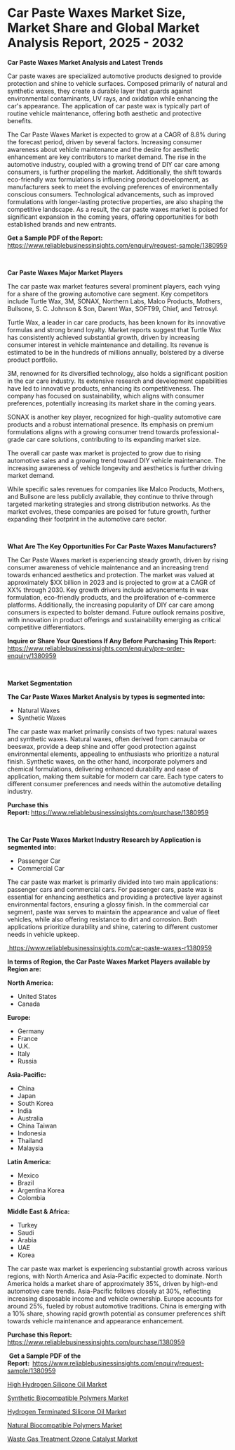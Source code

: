 <p><h1>Car Paste Waxes Market Size, Market Share and Global Market Analysis Report, 2025 - 2032</h1></p><p><strong>Car Paste Waxes Market Analysis and Latest Trends</strong></p>
<p><p>Car paste waxes are specialized automotive products designed to provide protection and shine to vehicle surfaces. Composed primarily of natural and synthetic waxes, they create a durable layer that guards against environmental contaminants, UV rays, and oxidation while enhancing the car's appearance. The application of car paste wax is typically part of routine vehicle maintenance, offering both aesthetic and protective benefits.</p><p>The Car Paste Waxes Market is expected to grow at a CAGR of 8.8% during the forecast period, driven by several factors. Increasing consumer awareness about vehicle maintenance and the desire for aesthetic enhancement are key contributors to market demand. The rise in the automotive industry, coupled with a growing trend of DIY car care among consumers, is further propelling the market. Additionally, the shift towards eco-friendly wax formulations is influencing product development, as manufacturers seek to meet the evolving preferences of environmentally conscious consumers. Technological advancements, such as improved formulations with longer-lasting protective properties, are also shaping the competitive landscape. As a result, the car paste waxes market is poised for significant expansion in the coming years, offering opportunities for both established brands and new entrants.</p></p>
<p><strong>Get a Sample PDF of the Report:&nbsp;</strong> <a href="https://www.reliablebusinessinsights.com/enquiry/request-sample/1380959?utm_campaign=60&utm_medium=2&utm_source=Github&utm_content=ia&utm_term=01022025&utm_id=car-paste-waxes">https://www.reliablebusinessinsights.com/enquiry/request-sample/1380959</a></p>
<p>&nbsp;</p>
<p><strong>Car Paste Waxes Major Market Players</strong></p>
<p><p>The car paste wax market features several prominent players, each vying for a share of the growing automotive care segment. Key competitors include Turtle Wax, 3M, SONAX, Northern Labs, Malco Products, Mothers, Bullsone, S. C. Johnson & Son, Darent Wax, SOFT99, Chief, and Tetrosyl.</p><p>Turtle Wax, a leader in car care products, has been known for its innovative formulas and strong brand loyalty. Market reports suggest that Turtle Wax has consistently achieved substantial growth, driven by increasing consumer interest in vehicle maintenance and detailing. Its revenue is estimated to be in the hundreds of millions annually, bolstered by a diverse product portfolio.</p><p>3M, renowned for its diversified technology, also holds a significant position in the car care industry. Its extensive research and development capabilities have led to innovative products, enhancing its competitiveness. The company has focused on sustainability, which aligns with consumer preferences, potentially increasing its market share in the coming years.</p><p>SONAX is another key player, recognized for high-quality automotive care products and a robust international presence. Its emphasis on premium formulations aligns with a growing consumer trend towards professional-grade car care solutions, contributing to its expanding market size.</p><p>The overall car paste wax market is projected to grow due to rising automotive sales and a growing trend toward DIY vehicle maintenance. The increasing awareness of vehicle longevity and aesthetics is further driving market demand. </p><p>While specific sales revenues for companies like Malco Products, Mothers, and Bullsone are less publicly available, they continue to thrive through targeted marketing strategies and strong distribution networks. As the market evolves, these companies are poised for future growth, further expanding their footprint in the automotive care sector.</p></p>
<p>&nbsp;</p>
<p><strong>What Are The Key Opportunities For Car Paste Waxes Manufacturers?</strong></p>
<p><p>The Car Paste Waxes market is experiencing steady growth, driven by rising consumer awareness of vehicle maintenance and an increasing trend towards enhanced aesthetics and protection. The market was valued at approximately $XX billion in 2023 and is projected to grow at a CAGR of XX% through 2030. Key growth drivers include advancements in wax formulation, eco-friendly products, and the proliferation of e-commerce platforms. Additionally, the increasing popularity of DIY car care among consumers is expected to bolster demand. Future outlook remains positive, with innovation in product offerings and sustainability emerging as critical competitive differentiators.</p></p>
<p><strong>Inquire or Share Your Questions If Any Before Purchasing This Report:</strong> <a href="https://www.reliablebusinessinsights.com/enquiry/pre-order-enquiry/1380959?utm_campaign=60&utm_medium=2&utm_source=Github&utm_content=ia&utm_term=01022025&utm_id=car-paste-waxes">https://www.reliablebusinessinsights.com/enquiry/pre-order-enquiry/1380959</a></p>
<p>&nbsp;</p>
<p><strong>Market Segmentation</strong></p>
<p><strong>The Car Paste Waxes Market Analysis by types is segmented into:</strong></p>
<p><ul><li>Natural Waxes</li><li>Synthetic Waxes</li></ul></p>
<p><p>The car paste wax market primarily consists of two types: natural waxes and synthetic waxes. Natural waxes, often derived from carnauba or beeswax, provide a deep shine and offer good protection against environmental elements, appealing to enthusiasts who prioritize a natural finish. Synthetic waxes, on the other hand, incorporate polymers and chemical formulations, delivering enhanced durability and ease of application, making them suitable for modern car care. Each type caters to different consumer preferences and needs within the automotive detailing industry.</p></p>
<p><strong>Purchase this Report:&nbsp;</strong><a href="https://www.reliablebusinessinsights.com/purchase/1380959?utm_campaign=60&utm_medium=2&utm_source=Github&utm_content=ia&utm_term=01022025&utm_id=car-paste-waxes">https://www.reliablebusinessinsights.com/purchase/1380959</a></p>
<p>&nbsp;</p>
<p><strong>The Car Paste Waxes Market Industry Research by Application is segmented into:</strong></p>
<p><ul><li>Passenger Car</li><li>Commercial Car</li></ul></p>
<p><p>The car paste wax market is primarily divided into two main applications: passenger cars and commercial cars. For passenger cars, paste wax is essential for enhancing aesthetics and providing a protective layer against environmental factors, ensuring a glossy finish. In the commercial car segment, paste wax serves to maintain the appearance and value of fleet vehicles, while also offering resistance to dirt and corrosion. Both applications prioritize durability and shine, catering to different customer needs in vehicle upkeep.</p></p>
<p><a href="https://www.reliablebusinessinsights.com/car-paste-waxes-r1380959?utm_campaign=60&utm_medium=2&utm_source=Github&utm_content=ia&utm_term=01022025&utm_id=car-paste-waxes">&nbsp;https://www.reliablebusinessinsights.com/car-paste-waxes-r1380959</a></p>
<p><strong>In terms of Region, the Car Paste Waxes Market Players available by Region are:</strong></p>
<p>
    <p> <strong> North America: </strong>
        <ul>
            <li>United States</li>
            <li>Canada</li>
        </ul>
        </p> 
    <p> <strong> Europe: </strong>
        <ul>
            <li>Germany</li>
            <li>France</li>
            <li>U.K.</li>
            <li>Italy</li>
            <li>Russia</li>
        </ul>
        </p> 
    <p> <strong> Asia-Pacific: </strong>
        <ul>
            <li>China</li>
            <li>Japan</li>
            <li>South Korea</li>
            <li>India</li>
            <li>Australia</li>
            <li>China Taiwan</li>
            <li>Indonesia</li>
            <li>Thailand</li>
            <li>Malaysia</li>
        </ul>
        </p> 
    <p> <strong> Latin America: </strong>
        <ul>
            <li>Mexico</li>
            <li>Brazil</li>
            <li>Argentina Korea</li>
            <li>Colombia</li>
        </ul>
        </p> 
    <p> <strong> Middle East & Africa: </strong>
        <ul>
            <li>Turkey</li>
            <li>Saudi</li>
            <li>Arabia</li>
            <li>UAE</li>
            <li>Korea</li>
        </ul>
    </p>
    </p>
<p><p>The car paste wax market is experiencing substantial growth across various regions, with North America and Asia-Pacific expected to dominate. North America holds a market share of approximately 35%, driven by high-end automotive care trends. Asia-Pacific follows closely at 30%, reflecting increasing disposable income and vehicle ownership. Europe accounts for around 25%, fueled by robust automotive traditions. China is emerging with a 10% share, showing rapid growth potential as consumer preferences shift towards vehicle maintenance and appearance enhancement.</p></p>
<p><strong>Purchase this Report: </strong><a href="https://www.reliablebusinessinsights.com/purchase/1380959?utm_campaign=60&utm_medium=2&utm_source=Github&utm_content=ia&utm_term=01022025&utm_id=car-paste-waxes">https://www.reliablebusinessinsights.com/purchase/1380959</a></p>
<p>&nbsp;<strong>Get a Sample PDF of the Report:&nbsp;&nbsp;</strong><a href="https://www.reliablebusinessinsights.com/enquiry/request-sample/1380959?utm_campaign=60&utm_medium=2&utm_source=Github&utm_content=ia&utm_term=01022025&utm_id=car-paste-waxes">https://www.reliablebusinessinsights.com/enquiry/request-sample/1380959</a></p>
<p><strong></strong></p>
<p><p><a href="https://github.com/vilehoaguy/Market-Research-Report-List-1/blob/main/high-hydrogen-silicone-oil-market.md?utm_campaign=60&utm_medium=2&utm_source=Github&utm_content=ia&utm_term=01022025&utm_id=car-paste-waxes">High Hydrogen Silicone Oil Market</a></p><p><a href="https://github.com/ajconndra/Market-Research-Report-List-1/blob/main/synthetic-biocompatible-polymers-market.md?utm_campaign=60&utm_medium=2&utm_source=Github&utm_content=ia&utm_term=01022025&utm_id=car-paste-waxes">Synthetic Biocompatible Polymers Market</a></p><p><a href="https://github.com/sapsaidamary/Market-Research-Report-List-1/blob/main/hydrogen-terminated-silicone-oil-market.md?utm_campaign=60&utm_medium=2&utm_source=Github&utm_content=ia&utm_term=01022025&utm_id=car-paste-waxes">Hydrogen Terminated Silicone Oil Market</a></p><p><a href="https://github.com/rahebeinum/Market-Research-Report-List-1/blob/main/natural-biocompatible-polymers-market.md?utm_campaign=60&utm_medium=2&utm_source=Github&utm_content=ia&utm_term=01022025&utm_id=car-paste-waxes">Natural Biocompatible Polymers Market</a></p><p><a href="https://github.com/djarixneoza/Market-Research-Report-List-1/blob/main/waste-gas-treatment-ozone-catalyst-market.md?utm_campaign=60&utm_medium=2&utm_source=Github&utm_content=ia&utm_term=01022025&utm_id=car-paste-waxes">Waste Gas Treatment Ozone Catalyst Market</a></p></p>